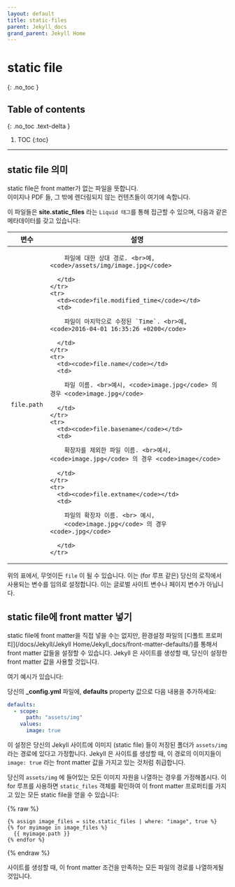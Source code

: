```yaml
---
layout: default
title: static-files
parent: Jekyll_docs
grand_parent: Jekyll Home
---
```


# static file
{: .no_toc }

## Table of contents
{: .no_toc .text-delta }

1. TOC
{:toc}

---
## static file 의미
<!--
A static file is a file that does not contain any front matter. These
include images, PDFs, and other un-rendered content.
-->
static file은 front matter가 없는 파일을 뜻합니다.    
이미지나 PDF 들, 그 밖에
렌더링되지 않는 컨텐츠들이 여기에 속합니다.

<!--
They're accessible in Liquid via `site.static_files` and contain the
following metadata:
-->
이 파일들은 **site.static_files** 라는 `Liquid 태그`를 통해 접근할 수 있으며, 다음과
같은 메타데이터를 갖고 있습니다:

<div class="mobile-side-scroller">
<table>
  <thead>
    <tr>
<!--
      <th>Variable</th>
      <th>Description</th>
-->
      <th>변수</th>
      <th>설명</th>
    </tr>
  </thead>
  <tbody>
    <tr>
      <td><code>file.path</code></td>
      <td>

<!--
        The relative path to the file, e.g. <code>/assets/img/image.jpg</code>
-->
        파일에 대한 상대 경로. <br>예, <code>/assets/img/image.jpg</code>

      </td>
    </tr>
    <tr>
      <td><code>file.modified_time</code></td>
      <td>

<!--
        The `Time` the file was last modified, e.g. <code>2016-04-01 16:35:26 +0200</code>
-->
        파일이 마지막으로 수정된 `Time`. <br>예, <code>2016-04-01 16:35:26 +0200</code>

      </td>
    </tr>
    <tr>
      <td><code>file.name</code></td>
      <td>

<!--
        The string name of the file e.g. <code>image.jpg</code> for <code>image.jpg</code>
-->
        파일 이름. <br>예시, <code>image.jpg</code> 의 경우 <code>image.jpg</code>

      </td>
    </tr>
    <tr>
      <td><code>file.basename</code></td>
      <td>

<!--
        The string basename of the file e.g. <code>image</code> for <code>image.jpg</code>
-->
        확장자를 제외한 파일 이름. <br>예시, <code>image.jpg</code> 의 경우 <code>image</code>

      </td>
    </tr>
    <tr>
      <td><code>file.extname</code></td>
      <td>

<!--
        The extension name for the file, e.g.
        <code>.jpg</code> for <code>image.jpg</code>
-->
        파일의 확장자 이름. <br> 예시,
        <code>image.jpg</code> 의 경우 <code>.jpg</code>

      </td>
    </tr>
  </tbody>
</table>
</div>

<!--
Note that in the above table, `file` can be anything. It's an arbitrarily set variable used in your own logic (such as in a for loop). It isn't a global site or page variable.
-->
위의 표에서, 무엇이든 `file` 이 될 수 있습니다. 이는 (for 루프 같은) 당신의 로직에서 사용되는 변수를 임의로 설정합니다. 이는 글로벌 사이트 변수나 페이지 변수가 아닙니다.

<!--
## Add front matter to static files
-->
## static file에 front matter 넣기

<!--
Although you can't directly add front matter values to static files, you can set front matter values through the [defaults property](/docs/configuration/front-matter-defaults/) in your configuration file. When Jekyll builds the site, it will use the front matter values you set.
-->
static file에 front matter을 직접 넣을 수는 없지만, 환경설정 파일의 [디폴트 프로퍼티](/docs/Jekyll/Jekyll Home/Jekyll_docs/front-matter-defaults/)를 통해서 front matter 값들을 설정할 수 있습니다. Jekyll 은 사이트를 생성할 때, 당신이 설정한 front matter 값을 사용할 것입니다.

<!--
Here's an example:
-->
여기 예시가 있습니다:   
<!--
In your `_config.yml` file, add the following values to the `defaults` property:
-->
당신의 **_config.yml** 파일에, **defaults** property 값으로 다음 내용을 추가하세요:

```yaml
defaults:
  - scope:
      path: "assets/img"
    values:
      image: true
```

<!--
This assumes that your Jekyll site has a folder path of `assets/img` where  you have images (static files) stored. When Jekyll builds the site, it will treat each image as if it had the front matter value of `image: true`.
-->
이 설정은 당신의 Jekyll 사이트에 이미지 (static file) 들이 저장된 폴더가 `assets/img` 라는 경로에 있다고 가정합니다. Jekyll 은 사이트를 생성할 때, 이 경로의 이미지들이 `image: true` 라는 front matter 값을 가지고 있는 것처럼 취급합니다.

<!--
Suppose you want to list all your image assets as contained in `assets/img`. You could use this for loop to look in the `static_files` object and get all static files that have this front matter property:
-->
당신의 `assets/img` 에 들어있는 모든 이미지 자원을 나열하는 경우를 가정해봅시다. 이 for 루프를 사용하면 `static_files` 객체를 확인하여 이 front matter 프로퍼티를 가지고 있는 모든 static file을 얻을 수 있습니다:

{% raw %}
```liquid
{% assign image_files = site.static_files | where: "image", true %}
{% for myimage in image_files %}
  {{ myimage.path }}
{% endfor %}
```
{% endraw %}

<!--
When you build your site, the output will list the path to each file that meets this front matter condition.
-->
사이트를 생성할 때, 이 front matter 조건을 만족하는 모든 파일의 경로를 나열하게될 것입니다.
